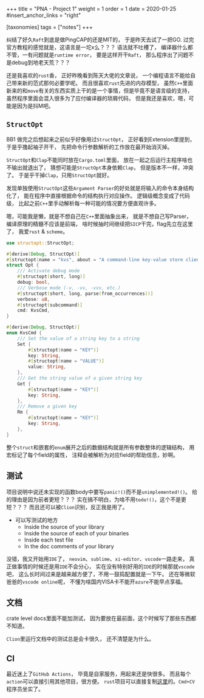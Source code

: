 +++
title = "PNA - Project 1"
weight = 1
order = 1
date = 2020-01-25
#insert_anchor_links = "right"

[taxonomies]
tags = ["notes"]
+++

纠结了好久`Raft`到底是做PingCAP的还是MIT的，
于是昨天去试了一把GO.
过完官方教程的感觉就是，这语言是一坨x么？？？
语法就不吐槽了，
编译器什么都不管，一有问题就是`runtime error`，
要是这样开干`Raft`，
那么程序出了问题不是debug到地老天荒？？？

还是我喜欢的`rust`香，
正好昨晚看到陈天大佬的文章说，
一个编程语言不能给自己带来新的范式那何必要学呢。
而且很喜欢`rust`先进的内存模型，
虽然`C++`里面新来的和`move`有关的东西实质上干的是一个事情，但是毕竟不是语言级的支持，
虽然程序里面会混入很多为了应付编译器的琐屑代码，
但是我还是喜欢，嗯，可能是因为是抖M吧。


## `StructOpt`

BB1 做完之后想起来之前似乎好像用过`StructOpt`，
正好看到Extension里提到，于是乎撸起袖子开干，
先把命令行参数解析的工作放在最开始消灭掉。

`StructOpt`和`Clap`不能同时放在`Cargo.toml`里面，
放在一起之后运行主程序啥也不输出就退出了，
猜想可能是`StructOpt`本身依赖`Clap`，
但是版本不一样，冲突了。
于是乎干掉`Clap`，只用`StructOpt`就好。

发现单独使用`StructOpt`这些`Argument Parser`的好处就是将输入的命令本身结构化了，
能在程序中直接根据命令的结构执行对应操作。
逻辑级概念变成了代码级，
比起之前`C++`里手动解析每一种可能的情况要方便直观许多。

嗯，可能我是懒，就是不想自己在`C++`里面抽象出来，
就是不想自己写Parser，
编译原理的精髓不应该是前端，
啥时候抽时间继续把`SICP`干完，flag先立在这里了，
我爱`rust` & `scheme`。

```rust
use structopt::StructOpt;

#[derive(Debug, StructOpt)]
#[structopt(name = "kvs", about = "A command-line key-value store client")]
struct Opt {
    /// Activate debug mode
    #[structopt(short, long)]
    debug: bool,
    /// Verbose mode (-v, -vv, -vvv, etc.)
    #[structopt(short, long, parse(from_occurrences))]
    verbose: u8,
    #[structopt(subcommand)]
    cmd: KvsCmd,
}

#[derive(Debug, StructOpt)]
enum KvsCmd {
    /// Set the value of a string key to a string
    Set {
        #[structopt(name = "KEY")]
        key: String,
        #[structopt(name = "VALUE")]
        value: String,
    },
    /// Get the string value of a given string key
    Get {
        #[structopt(name = "KEY")]
        key: String,
    },
    /// Remove a given key
    Rm {
        #[structopt(name = "KEY")]
        key: String,
    },
}
```

整个`struct`和嵌套的`enum`展开之后的数据结构就是所有参数整体的逻辑结构，
用宏标记了每个field的属性，
注释会被解析为对应field的帮助信息，妙啊。


## 测试

项目说明中说还未实现的函数body中要写`panic!()`而不是`unimplemented!()`。
给的理由是因为前者更短？？？
实在搞不明白，为啥不用`todo!()`，这个不是更短？？？
而且还可以被`Clion`识别，反正我是用了。

- 可以写测试的地方
  - Inside the source of your library
  - Inside the source of each of your binaries
  - Inside each test file
  - In the doc comments of your library

没错，我又开始用`IDE`了，
`neovim`、`sublime`、`xi-editor`、`vscode`一路走来，
真正做事情的时候还是用`IDE`不会分心，
实在没有特别好用的`IDE`的时候那就`vscode`吧，
这么长时间过来是越来越方便了，不用一鼓捣配置就是一下午。
还在等微软爸爸的`vscode online`呢，
不懂为啥国内VISA卡不能开`azure`不能早点享福。


## 文档

crate level docs里面不能加测试，
因为要放在最前面，这个时候写了那些东西都不知道。

`Clion`里运行文档中的测试总是会卡很久，
还不清楚是为什么。


## CI

最近迷上了`GitHub Actions`，
毕竟是自家服务，用起来还是快很多。
而且每个`action`可以直接引用其他项目，很方便。
`rust`项目可以直接复制[这里](https://github.com/actions-rs/meta/blob/master/recipes/quickstart.md)的。`Cmd+CV`程序员坐实了。
